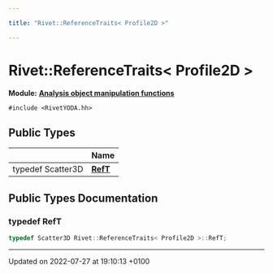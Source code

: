 ```yaml
---

title: "Rivet::ReferenceTraits< Profile2D >"

---
```


# Rivet::ReferenceTraits< Profile2D >

**Module:** **[Analysis object manipulation functions](http://example.org/modules/group__aomanip/)**






`#include <RivetYODA.hh>`

## Public Types

|                | Name           |
| -------------- | -------------- |
| typedef Scatter3D | **[RefT](http://example.org/classes/structrivet_1_1referencetraits_3_01profile2d_01_4/#typedef-reft)**  |

## Public Types Documentation

### typedef RefT

```cpp
typedef Scatter3D Rivet::ReferenceTraits< Profile2D >::RefT;
```


-------------------------------

Updated on 2022-07-27 at 19:10:13 +0100